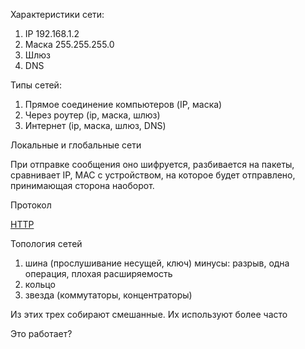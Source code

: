 Характеристики сети: 
1. IP 192.168.1.2
2. Маска 255.255.255.0
3. Шлюз
4. DNS

Типы сетей: 
1. Прямое соединение компьютеров (IP, маска)
2. Через роутер (ip, маска, шлюз)
3. Интернет (ip, маска, шлюз, DNS)


Локальные и глобальные сети

При отправке сообщения оно шифруется, разбивается на пакеты, сравнивает IP, MAC с устройством, на которое будет отправлено, принимающая сторона наоборот.

Протокол 

[HTTP](HTTP.md)

Топология сетей
1) шина (прослушивание несущей, ключ) минусы: разрыв, одна операция, плохая расширяемость
2) кольцо
3) звезда (коммутаторы, концентраторы)

Из этих трех собирают смешанные. Их используют более часто 

Это работает?

